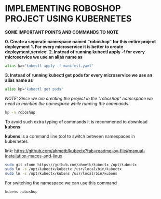 # IMPLEMENTING ROBOSHOP PROJECT USING KUBERNETES

**SOME IMPORTANT POINTS AND COMMANDS TO NOTE**

**0. Create a seperate namespace named "roboshop" for this entire project deployment**
**1. For every microservice it is better to create deployment,service.**
**2. Instead of running kubectl apply -f <filename> for every microservice we use an alias name as**

```bash
alias ka="kubectl apply -f manifest.yaml"
```

**3. Instead of running kubectl get pods for every microservice we use an alias name as**

```bash
alias kp="kubectl get pods"
```

_NOTE: Since we are creating the project in the "roboshop" namespace we need to mention the namespace while running the commands._

```bash
kp -n roboshop
```

To avoid such extra typing of commands it is recommened to download **kubens**.

**kubens** is a command line tool to switch between namespaces in kubernetes.

link: https://github.com/ahmetb/kubectx?tab=readme-ov-file#manual-installation-macos-and-linux

```bash
sudo git clone https://github.com/ahmetb/kubectx /opt/kubectx
sudo ln -s /opt/kubectx/kubectx /usr/local/bin/kubectx
sudo ln -s /opt/kubectx/kubens /usr/local/bin/kubens
```

For switching the namespace we can use this command

```bash
kubens roboshop
```
